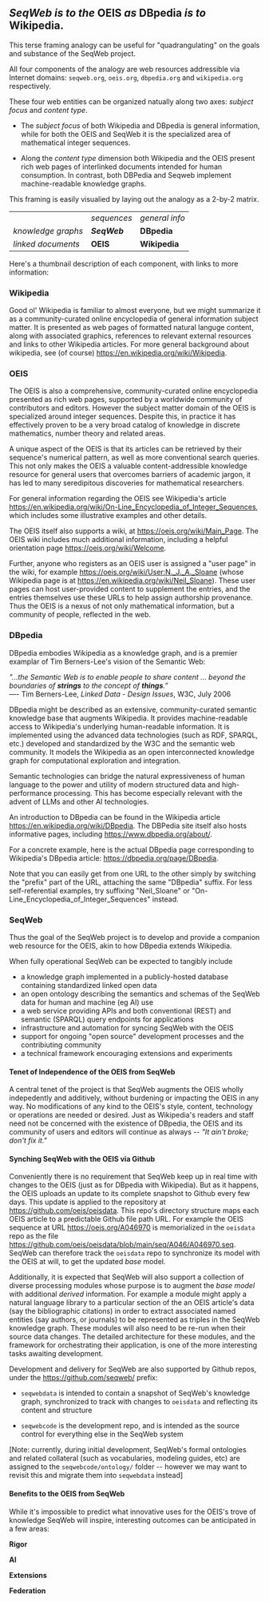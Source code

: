 ## ***SeqWeb*** _is to the_ **OEIS** _as_ **DBpedia** _is to_ **Wikipedia**.

This terse framing analogy can be useful for "quadrangulating" on the goals and substance of the SeqWeb project.  

All four components of the analogy are web resources addressible via Internet domains: `seqweb.org`, `oeis.org`, `dbpedia.org` and `wikipedia.org` respectively.

These four web entities can be organized natually along two axes: _subject focus_ and _content type_. 

- The _subject focus_ of both Wikipedia and DBpedia is general information, while for both the OEIS and SeqWeb it is the specialized area of mathematical integer sequences.

- Along the _content type_ dimension both Wikipedia and the OEIS present rich web pages of interlinked documents intended for human consumption.  In contrast, both DBPedia and Seqweb implement machine-readable knowledge graphs.

This framing is easily visualied by laying out the analogy as a 2-by-2 matrix.

<!--
                   General Info    Sequences  
                 +--------------+-------------+
Natural Language |  Wikipedia   |    OEIS     |
                 +--------------+-------------+
Knowledge Graph  |   DBpedia    |   SeqWeb    |
                 +--------------+-------------+
-->

|                     |              |                |
|---------------------|--------------|----------------|
|                     | _sequences_  | _general info_ |
| _knowledge graphs_  | ***SeqWeb*** | **DBpedia**    | 
| _linked documents_  | **OEIS**     | **Wikipedia**  |

Here's a thumbnail description of each component, with links to more information:

### Wikipedia
Good ol' Wikipedia is familiar to almost everyone, but we might summarize it as a community-curated online encyclopedia of general information subject matter.  It is presented as web pages of formatted natural languge content, along with associated graphics, references to relevant external resources and links to other Wikipedia articles.  For more general background about wikipedia, see (of course) https://en.wikipedia.org/wiki/Wikipedia.

### OEIS
The OEIS is also a comprehensive, community-curated online encyclopedia presented as rich web pages, supported by a worldwide community of contributors and editors.  However the subject matter domain of the OEIS is specialized around integer sequences.  Despite this, in practice it has effectively proven to be a very broad catalog of knowledge in discrete mathematics, number theory and related areas.  

A unique aspect of the OEIS is that its articles can be retrieved by their sequence's numerical pattern, as well as more conventional search queries.  This not only makes the OEIS a valuable content-addressible knowledge resource for general users that overcomes barriers of academic jargon, it has led to many seredipitous discoveries for mathematical researchers.

For general information regarding the OEIS see  Wikipedia's article https://en.wikipedia.org/wiki/On-Line_Encyclopedia_of_Integer_Sequences, which includes some illustrative examples and other details.

The OEIS itself also supports a wiki, at https://oeis.org/wiki/Main_Page.  The OEIS wiki includes much additional information, including a helpful orientation page https://oeis.org/wiki/Welcome.

Further, anyone who registers as an OEIS user is assigned a "user page" in the wiki, for example https://oeis.org/wiki/User:N._J._A._Sloane (whose Wikipedia page is at https://en.wikipedia.org/wiki/Neil_Sloane).  These user pages can host user-provided content to supplement the entries, and the entries themselves use these URLs to help assign authorship provenance.  Thus the OEIS is a nexus of not only mathematical information, but a community of people, reflected in the web.

### DBpedia
DBpedia embodies Wikipedia as a knowledge graph, and is a premier examplar of Tim Berners-Lee's vision of the Semantic Web:

_"...the Semantic Web is to enable people to share content ... beyond the boundaries of **strings** to the concept of **things**.”_<br>
        —- Tim Berners-Lee, _Linked Data - Design Issues_, W3C, July 2006

DBpedia might be described as an extensive, community-curated semantic knowledge base that augments Wikipedia. 
It provides machine-readable access to Wikipedia's underlying human-readable information.  It is implemented using the advanced data technologies (such as RDF, SPARQL, etc.) developed and standardized by the W3C and the semantic web community.  It models the Wikipedia as an open interconnected knowledge graph for computational exploration and integration.  

Semantic technologies can bridge the natural expressiveness of human language to the power and utility of modern structured data and high-performance processing.  This has become especially relevant with the advent of LLMs and other AI technologies.

An introduction to DBpedia can be found in the Wikipedia article https://en.wikipedia.org/wiki/DBpedia.  The DBPedia site itself also hosts informative pages, including https://www.dbpedia.org/about/.

For a concrete example, here is the actual DBpedia page corresponding to Wikipedia's DBpedia article: https://dbpedia.org/page/DBpedia.  

Note that you can easily get from one URL to the other simply by switching the "prefix" part of the URL,  attaching the same "DBpedia" suffix.  For less self-referential examples, try suffixing "Neil_Sloane" or "On-Line_Encyclopedia_of_Integer_Sequences" instead.

### SeqWeb
Thus the goal of the SeqWeb project is to develop and provide a companion web resource for the OEIS, akin to how DBpedia extends Wikipedia.  

When fully operational SeqWeb can be expected to tangibly include
- a knowledge graph implemented in a publicly-hosted database containing standardized linked open data
- an open ontology describing the semantics and schemas of the SeqWeb data for human and machine (eg AI) use
- a web service providing APIs and both conventional (REST) and semantic (SPARQL) query endpoints for applications
- infrastructure and automation for syncing SeqWeb with the OEIS
- support for ongoing "open source" development processes and the contribiuting community
- a technical framework encouraging extensions and experiments

#### Tenet of Independence of the OEIS from SeqWeb
A central tenet of the project is that SeqWeb augments the OEIS wholly indepedently and additively, without burdening or impacting the OEIS in any way.  No modifications of any kind to the OEIS's style, content, technology or operations are needed or desired.  Just as Wikipedia's readers and staff need not be concerned with the existence of DBpedia, the OEIS and its community of users and editors will continue as always -- _"It ain't broke; don't fix it."_

#### Synching SeqWeb with the OEIS via Github
Conveniently there is no requirement that SeqWeb keep up in real time with changes to the OEIS (just as for DBpedia with Wikipedia).  But as it happens, the OEIS uploads an update to its complete snapshot to Github every few days.  This update is applied to the repository at https://github.com/oeis/oeisdata.  This repo's directory structure maps each OEIS article to a predictable Github file path URL.  For example the OEIS sequence at URL https://oeis.org/A046970 is memorialized in the `oeisdata` repo as the file https://github.com/oeis/oeisdata/blob/main/seq/A046/A046970.seq.  SeqWeb can therefore track the `oeisdata` repo to synchronize its model with the OEIS at will, to get the updated _base_ model.  

Additionally, it is expected that SeqWeb will also support a collection of diverse processing modules whose purpose is to augment the _base model_ with additional _derived_ information.  For example a module might apply a natural language library to a particular section of the an OEIS article's data (say the bibliographic citations) in order to extract associated named entities (say authors, or journals) to be represented as triples in the SeqWeb knowledge graph.  These modules will also need to be re-run when their source data changes.  The detailed architecture for these modules, and the framework for orchestrating their application, is one of the more interesting tasks awaiting development.

Development and delivery for SeqWeb are also supported by Github repos, under the https://github.com/seqweb/ prefix:

- `seqwebdata` is intended to contain a snapshot of SeqWeb's knowledge graph, synchronized to track with changes to `oeisdata` and reflecting its content and structure

- `seqwebcode` is the development repo, and is intended as the source control for everything else in the SeqWeb system

[Note: currently, during initial development, SeqWeb's formal ontologies and related collateral (such as vocabularies, modeling guides, etc) are assigned to the `seqwebcode/ontology/` folder -- however we may want to revisit this and migrate them into `seqwebdata` instead]

#### Benefits to the OEIS from SeqWeb
While it's impossible to predict what innovative uses for the OEIS's trove of knowledge SeqWeb will inspire, interesting outcomes can be anticipated in a few areas:

**Rigor** 

**AI**

**Extensions**

**Federation**
